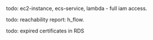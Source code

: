 


todo:
ec2-instance, ecs-service, lambda - full iam access.

todo: reachability report: h_flow.


todo: expired certificates in RDS